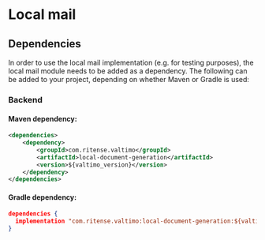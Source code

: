 # Local mail

## Dependencies

In order to use the local mail implementation (e.g. for testing purposes), the local mail module needs to be
added as a dependency. The following can be added to your project, depending on whether Maven or Gradle is used:

### Backend

#### Maven dependency:
```xml
<dependencies>
    <dependency>
        <groupId>com.ritense.valtimo</groupId>
        <artifactId>local-document-generation</artifactId>
        <version>${valtimo_version}</version>
    </dependency>
</dependencies>
```

#### Gradle dependency:
```json
dependencies {
  implementation "com.ritense.valtimo:local-document-generation:${valtimo_version}"
}
```
